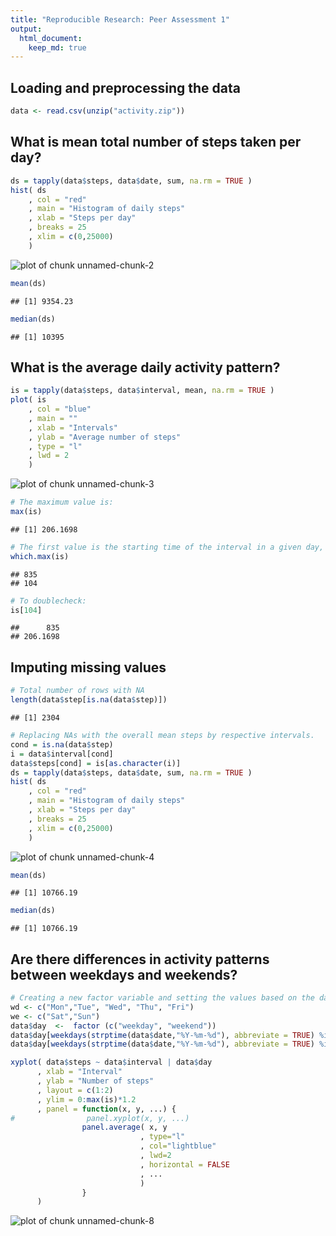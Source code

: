 ```yaml
---
title: "Reproducible Research: Peer Assessment 1"
output: 
  html_document:
    keep_md: true
---
```



## Loading and preprocessing the data

```r
data <- read.csv(unzip("activity.zip"))
```


## What is mean total number of steps taken per day?

```r
ds = tapply(data$steps, data$date, sum, na.rm = TRUE )
hist( ds
    , col = "red"
    , main = "Histogram of daily steps"
    , xlab = "Steps per day"
    , breaks = 25
    , xlim = c(0,25000)
    )
```

![plot of chunk unnamed-chunk-2](figure/unnamed-chunk-2-1.png) 

```r
mean(ds)
```

```
## [1] 9354.23
```

```r
median(ds)
```

```
## [1] 10395
```


## What is the average daily activity pattern?

```r
is = tapply(data$steps, data$interval, mean, na.rm = TRUE )
plot( is
    , col = "blue"
    , main = ""
    , xlab = "Intervals"
    , ylab = "Average number of steps"
    , type = "l"
    , lwd = 2
    )
```

![plot of chunk unnamed-chunk-3](figure/unnamed-chunk-3-1.png) 

```r
# The maximum value is:
max(is)
```

```
## [1] 206.1698
```

```r
# The first value is the starting time of the interval in a given day, the second is the index of the interval 
which.max(is)
```

```
## 835 
## 104
```

```r
# To doublecheck:
is[104]
```

```
##      835 
## 206.1698
```


## Imputing missing values

```r
# Total number of rows with NA
length(data$step[is.na(data$step)])
```

```
## [1] 2304
```

```r
# Replacing NAs with the overall mean steps by respective intervals.
cond = is.na(data$step)
i = data$interval[cond]
data$steps[cond] = is[as.character(i)]
ds = tapply(data$steps, data$date, sum, na.rm = TRUE )
hist( ds
    , col = "red"
    , main = "Histogram of daily steps"
    , xlab = "Steps per day"
    , breaks = 25
    , xlim = c(0,25000)
    )
```

![plot of chunk unnamed-chunk-4](figure/unnamed-chunk-4-1.png) 

```r
mean(ds)
```

```
## [1] 10766.19
```

```r
median(ds)
```

```
## [1] 10766.19
```

## Are there differences in activity patterns between weekdays and weekends?



```r
# Creating a new factor variable and setting the values based on the date
wd <- c("Mon","Tue", "Wed", "Thu", "Fri")
we <- c("Sat","Sun")
data$day  <-  factor (c("weekday", "weekend"))
data$day[weekdays(strptime(data$date,"%Y-%m-%d"), abbreviate = TRUE) %in% wd] <- "weekday"
data$day[weekdays(strptime(data$date,"%Y-%m-%d"), abbreviate = TRUE) %in% we] <- "weekend"
```




```r
xyplot( data$steps ~ data$interval | data$day
      , xlab = "Interval"
      , ylab = "Number of steps"
      , layout = c(1:2)
      , ylim = 0:max(is)*1.2
      , panel = function(x, y, ...) {
#                panel.xyplot(x, y, ...)
                panel.average( x, y
                             , type="l"
                             , col="lightblue"
                             , lwd=2
                             , horizontal = FALSE
                             , ...
                             )
                }
      )
```

![plot of chunk unnamed-chunk-8](figure/unnamed-chunk-8-1.png) 
